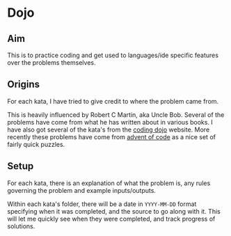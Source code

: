 # Dojo

## Aim

This is to practice coding and get used to languages/ide specific features over the problems themselves.

## Origins

For each kata, I have tried to give credit to where the problem came from.

This is heavily influenced by Robert C Martin, aka Uncle Bob.
Several of the problems have come from what he has written about in various books.
I have also got several of the kata's from the [coding dojo](http://codingdojo.org/kata/) website.
More recently these problems have come from [advent of code](https://adventofcode.com/) as a nice set of fairly quick puzzles.

## Setup

For each kata, there is an explanation of what the problem is, any rules governing the problem and example inputs/outputs.

Within each kata's folder, there will be a date in `YYYY-MM-DD` format specifying when it was completed, and the source to go along with it. This will let me quickly see when they were completed, and track progress of solutions.
